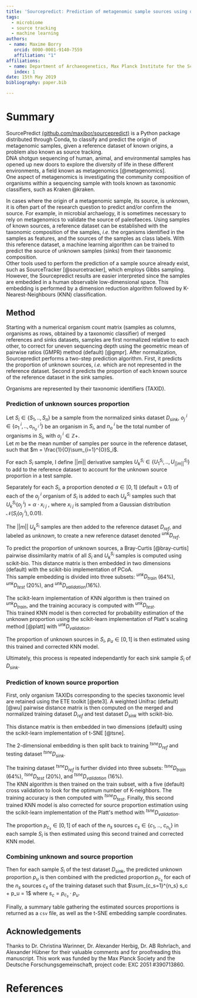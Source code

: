 ```yaml
---
title: 'Sourcepredict: Prediction of metagenomic sample sources using dimension reduction followed by machine learning classification'
tags:
  - microbiome
  - source tracking
  - machine learning
authors:
 - name: Maxime Borry
   orcid: 0000-0001-9140-7559
   affiliation: "1"
affiliations:
 - name: Department of Archaeogenetics, Max Planck Institute for the Science of Human History, Jena, 07745, Germany
   index: 1
date: 15th May 2019
bibliography: paper.bib

---
```


# Summary

SourcePredict [(github.com/maxibor/sourcepredict)](https://github.com/maxibor/sourcepredict) is a Python package distributed through Conda, to classify and predict the origin of metagenomic samples, given a reference dataset of known origins, a problem also known as source tracking.  
DNA shotgun sequencing of human, animal, and environmental samples has opened up new doors to explore the diversity of life in these different environments, a field known as metagenomics [@metagenomics].  
One aspect of metagenomics is investigating the community composition of organisms within a sequencing sample with tools known as taxonomic classifiers, such as Kraken @kraken.

In cases where the origin of a metagenomic sample, its source, is unknown, it is often part of the research question to predict and/or confirm the source.
For example, in microbial archaelogy, it is sometimes necessary to rely on metagenomics to validate the source of paleofaeces.
Using samples of known sources, a reference dataset can be established with the taxonomic composition of the samples, *i.e.* the organisms identified in the samples as features, and the sources of the samples as class labels.
With this reference dataset, a machine learning algorithm can be trained to predict the source of unknown samples (sinks) from their taxonomic composition.  
Other tools used to perform the prediction of a sample source already exist, such as SourceTracker [@sourcetracker], which employs Gibbs sampling.  
However, the Sourcepredict results are easier interpreted since the samples are embedded in a human observable low-dimensional space. This embedding is performed by a dimension reduction algorithm followed by K-Nearest-Neighbours (KNN) classification.

## Method

Starting with a numerical organism count matrix (samples as columns, organisms as rows, obtained by a taxonomic classifier) of merged references and sinks datasets, samples are first normalized relative to each other, to correct for uneven sequencing depth using the geometric mean of pairwise ratios (GMPR) method (default) [@gmpr].
After normalization, Sourcepredict performs a two-step prediction algorithm. First, it predicts the proportion of unknown sources, *i.e.* which are not represented in the reference dataset. Second it predicts the proportion of each known source of the reference dataset in the sink samples.

Organisms are represented by their taxonomic identifiers (TAXID).

### Prediction of unknown sources proportion

Let $S_i \in \{S_1, .., S_n\}$ be a sample from the normalized sinks dataset $D_{sink}$,  $o_{j}^{\ i} \in \{o_{1}^{\ i},.., o_{n_o^{\ i}}^{\ i}\}$ be an organism in $S_i$, and $n_o^{\ i}$ be the total number of organisms in $S_i$, with $o_{j}^{\ i} \in \mathbb{Z}+$.  
Let $m$ be the mean number of samples per source in the reference dataset, such that $m = \frac{1}{O}\sum_{i=1}^{O}S_i$.

For each $S_i$ sample, I define $||m||$ derivative samples $U_k^{S_i} \in \{U_1^{S_i}, ..,U_{||m||}^{S_i}\}$ to add to the reference dataset to account for the unknown source proportion in a test sample.

Separately for each $S_i$, a proportion denoted $\alpha \in [0,1]$ (default = $0.1$) of each of the $o_{j}^{\ i}$ organism of $S_i$ is added to each $U_k^{S_i}$ samples such that $U_k^{S_i}(o_j^{\ i}) = \alpha \cdot x_{i \ j}$ , where $x_{i \ j}$ is sampled from a Gaussian distribution $\mathcal{N}\big(S_i(o_j^{\ i}), 0.01)$.

The $||m||$ $U_k^{S_i}$ samples are then added to the reference dataset $D_{ref}$, and labeled as *unknown*, to create a new reference dataset denoted ${}^{unk}D_{ref}$.

To predict the proportion of unknown sources, a Bray-Curtis [@bray-curtis] pairwise dissimilarity matrix of all $S_i$ and $U_k^{S_i}$ samples is computed using scikit-bio. This distance matrix is then embedded in two dimensions (default) with the scikit-bio implementation of PCoA.  
This sample embedding is divided into three subsets: ${}^{unk}D_{train}$ ($64\%$), ${}^{unk}D_{test}$ ($20\%$), and ${}^{unk}D_{validation}$($16\%$).

The scikit-learn implementation of KNN algorithm is then trained on ${}^{unk}D_{train}$, and the training accuracy is computed with ${}^{unk}D_{test}$.  
This trained KNN model is then corrected for probability estimation of the unknown proportion using the scikit-learn implementation of Platt's scaling method [@platt] with ${}^{unk}D_{validation}$.

The proportion of unknown sources in $S_i$, $p_u \in [0,1]$ is then estimated using this trained and corrected KNN model.

Ultimately, this process is repeated independantly for each sink sample $S_i$ of $D_{sink}$.

### Prediction of known source proportion

First, only organism TAXIDs corresponding to the species taxonomic level are retained using the ETE toolkit [@ete3].
A weighted Unifrac (default) [@wu] pairwise distance  matrix is then computed on the merged and normalized training dataset $D_{ref}$ and test dataset $D_{sink}$ with scikit-bio.

This distance matrix is then embedded in two dimensions (default) using the scikit-learn implementation of t-SNE [@tsne].

The 2-dimensional embedding is then split back to training ${}^{tsne}D_{ref}$ and testing dataset ${}^{tsne}D_{sink}$.

The training dataset ${}^{tsne}D_{ref}$ is further divided into three subsets: ${}^{tsne}D_{train}$ ($64\%$), ${}^{tsne}D_{test}$ ($20\%$), and ${}^{tsne}D_{validation}$ ($16\%$).  
The KNN algorithm is then trained on the train subset, with a five (default) cross validation to look for the optimum number of K-neighbors.
The training accuracy is then computed with ${}^{tsne}D_{test}$.
Finally, this second trained KNN model is also corrected for source proportion estimation using the scikit-learn implementation of the Platt's method with ${}^{tsne}D_{validation}$.

The proportion $p_{c_s} \in [0,1]$ of each of the $n_s$ sources $c_s \in \{c_{1},\ ..,\ c_{n_s}\}$  in each sample $S_i$ is then estimated using this second trained and corrected KNN model.

### Combining unknown and source proportion

Then for each sample $S_i$ of the test dataset $D_{sink}$, the predicted unknown proportion $p_{u}$ is then combined with the predicted proportion $p_{c_s}$ for each of the $n_s$ sources $c_s$ of the training dataset such that $\sum_{c_s=1}^{n_s} s_c + p_u = 1$ where $s_c = p_{c_s} \cdot p_u$.

Finally, a summary table gathering the estimated sources proportions is returned as a `csv` file, as well as the t-SNE embedding sample coordinates.

## Acknowledgements

Thanks to Dr. Christina Warinner, Dr. Alexander Herbig, Dr. AB Rohrlach, and Alexander Hübner for their valuable comments and for proofreading this manuscript.
This work was funded by the Max Planck Society and the Deutsche Forschungsgemeinschaft, project code: EXC 2051 #390713860.

# References
